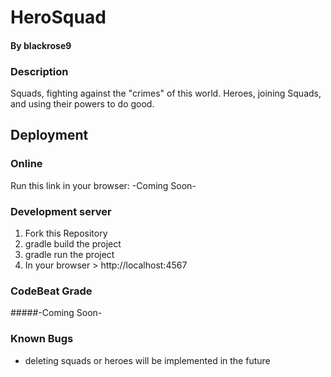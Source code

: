 # HeroSquad
#### By blackrose9

### Description
Squads, fighting against the "crimes" of this world. 
Heroes, joining Squads, and using their powers to do good.

## Deployment
### Online
Run this link in your browser: -Coming Soon-
### Development server
1) Fork this Repository
2) gradle build the project
3) gradle run the project
4) In your browser > http://localhost:4567

### CodeBeat Grade
#####-Coming Soon-

### Known Bugs
* deleting squads or heroes will be implemented in the future